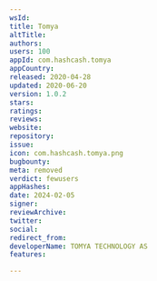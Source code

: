 ```yaml
---
wsId: 
title: Tomya
altTitle: 
authors: 
users: 100
appId: com.hashcash.tomya
appCountry: 
released: 2020-04-28
updated: 2020-06-20
version: 1.0.2
stars: 
ratings: 
reviews: 
website: 
repository: 
issue: 
icon: com.hashcash.tomya.png
bugbounty: 
meta: removed
verdict: fewusers
appHashes: 
date: 2024-02-05
signer: 
reviewArchive: 
twitter: 
social: 
redirect_from: 
developerName: TOMYA TECHNOLOGY AS
features: 

---
```



